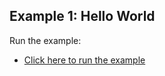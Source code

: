 ## Example 1: Hello World

Run the example:

- [Click here to run the example](https://rawgit.com/FreeholdCompSciKids/JavaScript/blob/master/ex1-hello-world/helloworld.js)
